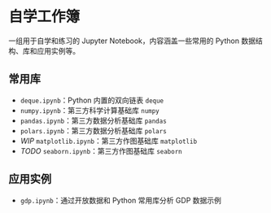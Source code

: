 # 自学工作簿

一组用于自学和练习的 Jupyter Notebook，内容涵盖一些常用的 Python 数据结构、库和应用实例等。

## 常用库
- `deque.ipynb`：Python 内置的双向链表 `deque`
- `numpy.ipynb`：第三方科学计算基础库 `numpy`
- `pandas.ipynb`：第三方数据分析基础库 `pandas`
- `polars.ipynb`：第三方数据分析基础库 `polars`
- *WIP* `matplotlib.ipynb`：第三方作图基础库 `matplotlib`
- *TODO* `seaborn.ipynb`：第三方作图基础库 `seaborn`

## 应用实例

- `gdp.ipynb`：通过开放数据和 Python 常用库分析 GDP 数据示例